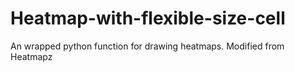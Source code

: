 # Heatmap-with-flexible-size-cell
An wrapped python function for drawing heatmaps. Modified from Heatmapz
